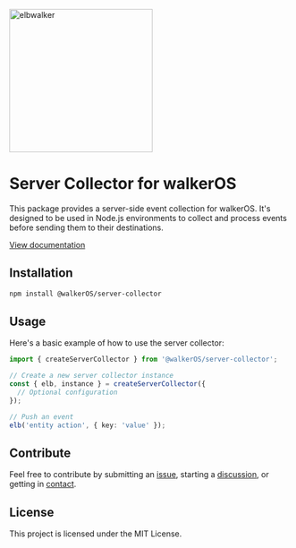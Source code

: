 <p align="left">
  <a href="https://elbwalker.com">
    <img title="elbwalker" src='https://www.elbwalker.com/img/elbwalker_logo.png' width="256px"/>
  </a>
</p>

# Server Collector for walkerOS

This package provides a server-side event collection for walkerOS. It's designed
to be used in Node.js environments to collect and process events before sending
them to their destinations.

[View documentation](https://www.elbwalker.com/docs/collectors/server/)

## Installation

```sh
npm install @walkerOS/server-collector
```

## Usage

Here's a basic example of how to use the server collector:

```typescript
import { createServerCollector } from '@walkerOS/server-collector';

// Create a new server collector instance
const { elb, instance } = createServerCollector({
  // Optional configuration
});

// Push an event
elb('entity action', { key: 'value' });
```

## Contribute

Feel free to contribute by submitting an
[issue](https://github.com/elbwalker/walkerOS/issues), starting a
[discussion](https://github.com/elbwalker/walkerOS/discussions), or getting in
[contact](https://calendly.com/elb-alexander/30min).

## License

This project is licensed under the MIT License.
